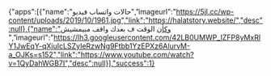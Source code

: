 {"apps":[{"name":"حالات واتساب فيديو","imageurl":"https://5jl.cc/wp-content/uploads/2019/10/1961.jpg","link":"https://halatstory.website/","desc":null},{"name":"وكأن الوقت ف بعدك واقف مبيمشيش ","imageurl":"https://lh3.googleusercontent.com/42LB0UMWP_IZFP8yMxRlY1JwEqY-qXjuIcLSZyIeRzwNg9Ftbb1YzEPXz6AlurvM-a_OJKs=s152","link":"https://www.youtube.com/watch?v=1QyDahWGB7I","desc":null}],"success":1}	
